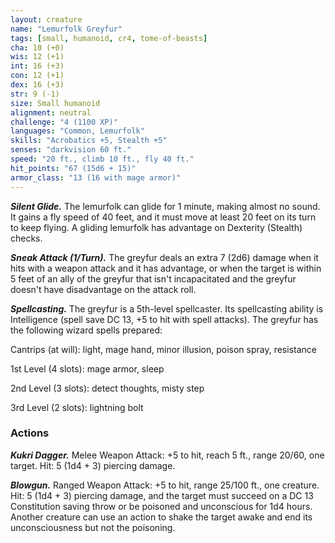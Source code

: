 ```yaml
---
layout: creature
name: "Lemurfolk Greyfur"
tags: [small, humanoid, cr4, tome-of-beasts]
cha: 10 (+0)
wis: 12 (+1)
int: 16 (+3)
con: 12 (+1)
dex: 16 (+3)
str: 9 (-1)
size: Small humanoid
alignment: neutral
challenge: "4 (1100 XP)"
languages: "Common, Lemurfolk"
skills: "Acrobatics +5, Stealth +5"
senses: "darkvision 60 ft."
speed: "20 ft., climb 10 ft., fly 40 ft."
hit_points: "67 (15d6 + 15)"
armor_class: "13 (16 with mage armor)"
---
```


***Silent Glide.*** The lemurfolk can glide for 1 minute, making almost no sound. It gains a fly speed of 40 feet, and it must move at least 20 feet on its turn to keep flying. A gliding lemurfolk has advantage on Dexterity (Stealth) checks.

***Sneak Attack (1/Turn).*** The greyfur deals an extra 7 (2d6) damage when it hits with a weapon attack and it has advantage, or when the target is within 5 feet of an ally of the greyfur that isn't incapacitated and the greyfur doesn't have disadvantage on the attack roll.

***Spellcasting.*** The greyfur is a 5th-level spellcaster. Its spellcasting ability is Intelligence (spell save DC 13, +5 to hit with spell attacks). The greyfur has the following wizard spells prepared:

Cantrips (at will): light, mage hand, minor illusion, poison spray, resistance

1st Level (4 slots): mage armor, sleep

2nd Level (3 slots): detect thoughts, misty step

3rd Level (2 slots): lightning bolt

### Actions

***Kukri Dagger.*** Melee Weapon Attack: +5 to hit, reach 5 ft., range 20/60, one target. Hit: 5 (1d4 + 3) piercing damage.

***Blowgun.*** Ranged Weapon Attack: +5 to hit, range 25/100 ft., one creature. Hit: 5 (1d4 + 3) piercing damage, and the target must succeed on a DC 13 Constitution saving throw or be poisoned and unconscious for 1d4 hours. Another creature can use an action to shake the target awake and end its unconsciousness but not the poisoning.

